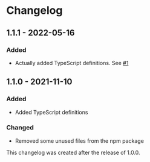 # Changelog

## 1.1.1 - 2022-05-16

### Added

- Actually added TypeScript definitions. See [#1](https://github.com/EvanHahn/arraywrap.js/pull/1)

## 1.1.0 - 2021-11-10

### Added

- Added TypeScript definitions

### Changed

- Removed some unused files from the npm package

This changelog was created after the release of 1.0.0.
